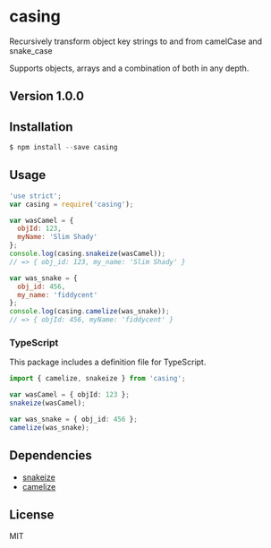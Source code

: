 # casing

Recursively transform object key strings to and from camelCase and snake_case

Supports objects, arrays and a combination of both in any depth.

## Version 1.0.0

## Installation

```javascript
$ npm install --save casing
```

## Usage
```javascript
'use strict';
var casing = require('casing');

var wasCamel = {
  objId: 123,
  myName: 'Slim Shady'
};
console.log(casing.snakeize(wasCamel));
// => { obj_id: 123, my_name: 'Slim Shady' }

var was_snake = {
  obj_id: 456,
  my_name: 'fiddycent'
};
console.log(casing.camelize(was_snake));
// => { objId: 456, myName: 'fiddycent' }
```

### TypeScript

This package includes a definition file for TypeScript.

```ts
import { camelize, snakeize } from 'casing';

var wasCamel = { objId: 123 };
snakeize(wasCamel);

var was_snake = { obj_id: 456 };
camelize(was_snake);
```

## Dependencies
- [snakeize](https://www.npmjs.org/package/snakeize)
- [camelize](https://www.npmjs.org/package/camelize)

## License
MIT